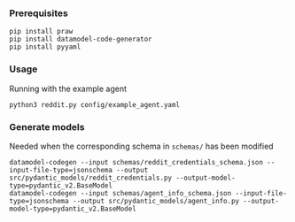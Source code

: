 ### Prerequisites

```
pip install praw
pip install datamodel-code-generator
pip install pyyaml
```

### Usage

Running with the example agent

```
python3 reddit.py config/example_agent.yaml
```

### Generate models

Needed when the corresponding schema in `schemas/` has been modified

```
datamodel-codegen --input schemas/reddit_credentials_schema.json --input-file-type=jsonschema --output src/pydantic_models/reddit_credentials.py --output-model-type=pydantic_v2.BaseModel
datamodel-codegen --input schemas/agent_info_schema.json --input-file-type=jsonschema --output src/pydantic_models/agent_info.py --output-model-type=pydantic_v2.BaseModel
```
